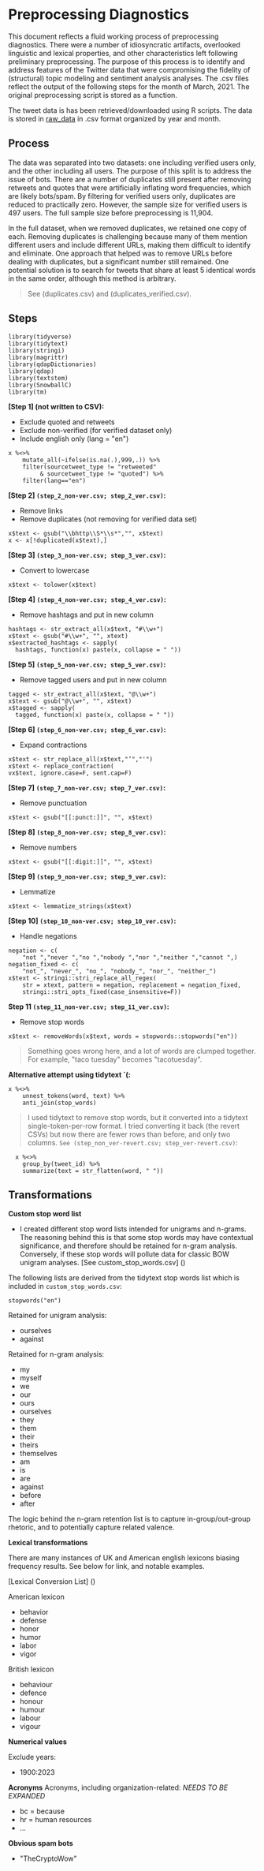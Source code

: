 # Preprocessing Diagnostics

This document reflects a fluid working process of preprocessing diagnostics. There were a number of idiosyncratic artifacts, overlooked linguistic and lexical properties, and other characteristics left following preliminary preprocessing. The purpose of this process is to identify and address features of the Twitter data that were compromising the fidelity of (structural) topic modeling and sentiment analysis analyses. The .csv files reflect the output of the following steps for the month of March, 2021. The original preprocessing script is stored as a function.

The tweet data is has been retrieved/downloaded using R scripts. The data is stored in [raw_data](raw_data) in .csv format organized by year and month.

## Process

The data was separated into two datasets: one including verified users only, and the other including all users. The purpose of this split is to address the issue of bots. There are a number of duplicates still present after removing retweets and quotes that were artificially inflating word frequencies, which are likely bots/spam. By filtering for verified users only, duplicates are reduced to practically zero. However, the sample size for verified users is 497 users. The full sample size before preprocessing is 11,904.

In the full dataset, when we removed duplicates, we retained one copy of each. Removing duplicates is challenging because many of them mention different users and include different URLs, making them difficult to identify and eliminate. One approach that helped was to remove URLs before dealing with duplicates, but a significant number still remained. One potential solution is to search for tweets that share at least 5 identical words in the same order, although this method is arbitrary.

> See (duplicates.csv) and (duplicates_verified.csv).

## Steps

```
library(tidyverse)
library(tidytext)
library(stringi)
library(magrittr)
library(qdapDictionaries)
library(qdap)
library(textstem)
library(SnowballC)
library(tm)
```

**[Step 1] (not written to CSV):** 
- Exclude quoted and retweets
- Exclude non-verified (for verified dataset only)
- Include english only (lang = "en")

```
x %<>% 
    mutate_all(~ifelse(is.na(.),999,.)) %>%
    filter(sourcetweet_type != "retweeted"
         & sourcetweet_type != "quoted") %>% 
    filter(lang=="en")
```

**[Step 2] `(step_2_non-ver.csv; step_2_ver.csv)`:** 
- Remove links 
- Remove duplicates (not removing for verified data set)

```
x$text <- gsub("\\bhttp\\S*\\s*","", x$text)
x <- x[!duplicated(x$text),] 
```

**[Step 3] `(step_3_non-ver.csv; step_3_ver.csv)`:**
- Convert to lowercase

```
x$text <- tolower(x$text) 
```

**[Step 4] `(step_4_non-ver.csv; step_4_ver.csv)`:** 
- Remove hashtags and put in new column

```
hashtags <- str_extract_all(x$text, "#\\w+")
x$text <- gsub("#\\w+", "", xtext)
x$extracted_hashtags <- sapply(
  hashtags, function(x) paste(x, collapse = " "))
```

**[Step 5] `(step_5_non-ver.csv; step_5_ver.csv)`:**
- Remove tagged users and put in new column

```
tagged <- str_extract_all(x$text, "@\\w+")
x$text <- gsub("@\\w+", "", x$text)
x$tagged <- sapply(
  tagged, function(x) paste(x, collapse = " "))
```

**[Step 6] `(step_6_non-ver.csv; step_6_ver.csv)`:**
- Expand contractions

```
x$text <- str_replace_all(x$text,"’","'")
x$text <- replace_contraction(
vx$text, ignore.case=F, sent.cap=F)  
```

**[Step 7] `(step_7_non-ver.csv; step_7_ver.csv)`:** 
- Remove punctuation

```
x$text <- gsub("[[:punct:]]", "", x$text)
```

**[Step 8] `(step_8_non-ver.csv; step_8_ver.csv)`:** 
- Remove numbers

```
x$text <- gsub("[[:digit:]]", "", x$text) 
```

**[Step 9] `(step_9_non-ver.csv; step_9_ver.csv)`:** 
- Lemmatize

```
x$text <- lemmatize_strings(x$text)
```

**[Step 10] `(step_10_non-ver.csv; step_10_ver.csv)`:**
- Handle negations

```
negation <- c(
    "not ","never ","no ","nobody ","nor ","neither ","cannot ",) 
negation_fixed <- c(
    "not_", "never_", "no_", "nobody_", "nor_", "neither_")  
x$text <- stringi::stri_replace_all_regex(
    str = xtext, pattern = negation, replacement = negation_fixed, 
    stringi::stri_opts_fixed(case_insensitive=F))
```

**Step 11 `(step_11_non-ver.csv; step_11_ver.csv)`:**
- Remove stop words

```
x$text <- removeWords(x$text, words = stopwords::stopwords("en"))
```
> Something goes wrong here, and a lot of words are clumped together. For example, "taco tuesday" becomes "tacotuesday". 

**Alternative attempt using tidytext `(:**

```
x %<>% 
    unnest_tokens(word, text) %>% 
    anti_join(stop_words)
```

> I used tidytext to remove stop words, but it converted into a tidytext single-token-per-row format. I tried converting it back (the revert CSVs) but now there are fewer rows than before, and only two columns. `See (step_non_ver-revert.csv; step_ver-revert.csv)`:

```
  x %<>% 
    group_by(tweet_id) %>%
    summarize(text = str_flatten(word, " "))
```

## Transformations
**Custom stop word list**
- I created different stop word lists intended for unigrams and n-grams. The reasoning behind this is that some stop words may have contextual significance, and therefore should be retained for n-gram analysis. Conversely, if these stop words will pollute data for classic BOW unigram analyses. [See custom_stop_words.csv] ()

The following lists are derived from the tidytext stop words list which is included in `custom_stop_words.csv`:

```
stopwords("en")
```

Retained for unigram analysis: 
- ourselves
- against

Retained for n-gram analysis:
- my
- myself
- we
- our
- ours
- ourselves
- they
- them
- their
- theirs
- themselves
- am
- is
- are
- against
- before
- after

The logic behind the n-gram retention list is to capture in-group/out-group rhetoric, and to potentially capture related valence. 

**Lexical transformations**

There are many instances of UK and American english lexicons biasing frequency results. See below for link, and notable examples.

[Lexical Conversion List] ()

American lexicon
- behavior
- defense
- honor
- humor
- labor
- vigor

British lexicon
- behaviour
- defence
- honour
- humour
- labour
- vigour

**Numerical values**

Exclude years:
- 1900:2023

**Acronyms**
Acronyms, including organization-related: *NEEDS TO BE EXPANDED*
- bc = because
- hr = human resources
- ...

**Obvious spam bots**
- "TheCryptoWow"
